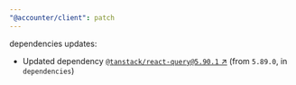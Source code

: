 ```yaml
---
"@accounter/client": patch
---
```

dependencies updates:
  - Updated dependency [`@tanstack/react-query@5.90.1` ↗︎](https://www.npmjs.com/package/@tanstack/react-query/v/5.90.1) (from `5.89.0`, in `dependencies`)

